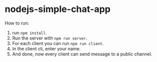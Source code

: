 # nodejs-simple-chat-app

How to run:
1. run `npm install`.
2. Run the server with `npm run server`.
3. For each client you can run `npm run client`.
4. In the client cli, enter your name.
5. And done, now every client can send message to a public channel.
